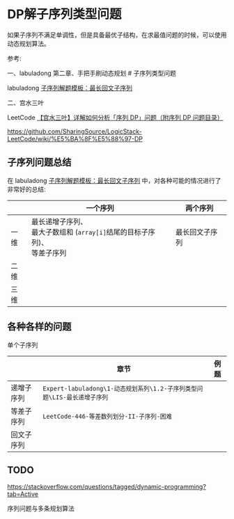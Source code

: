 # DP解子序列类型问题

如果子序列不满足单调性，但是具备最优子结构，在求最值问题的时候，可以使用动态规划算法。

参考:

一、labuladong 第二章、手把手刷动态规划 # 子序列类型问题

labuladong [子序列解题模板：最长回文子序列](https://mp.weixin.qq.com/s/zNai1pzXHeB2tQE6AdOXTA) 

二、宫水三叶

LeetCode [【宫水三叶】详解如何分析「序列 DP」问题（附序列 DP 问题目录）](https://leetcode-cn.com/problems/arithmetic-slices-ii-subsequence/solution/gong-shui-san-xie-xiang-jie-ru-he-fen-xi-ykvk/)

https://github.com/SharingSource/LogicStack-LeetCode/wiki/%E5%BA%8F%E5%88%97-DP



## 子序列问题总结

在 labuladong [子序列解题模板：最长回文子序列](https://mp.weixin.qq.com/s/zNai1pzXHeB2tQE6AdOXTA) 中，对各种可能的情况进行了非常好的总结:

|      | 一个序列                                                     | 两个序列       |
| ---- | ------------------------------------------------------------ | -------------- |
| 一维 | 最长递增子序列、<br>最大子数组和 (`array[i]`结尾的目标子序列)、<br/>等差子序列 | 最长回文子序列 |
| 二维 |                                                              |                |
| 三维 |                                                              |                |



## 各种各样的问题

单个子序列

|            | 章节                                                         | 例题 |
| ---------- | ------------------------------------------------------------ | ---- |
| 递增子序列 | `Expert-labuladong\1-动态规划系列\1.2-子序列类型问题\LIS-最长递增子序列` |      |
| 等差子序列 | `LeetCode-446-等差数列划分-II-子序列-困难`                   |      |
| 回文子序列 |                                                              |      |



## TODO

https://stackoverflow.com/questions/tagged/dynamic-programming?tab=Active

序列问题与多条规划算法

